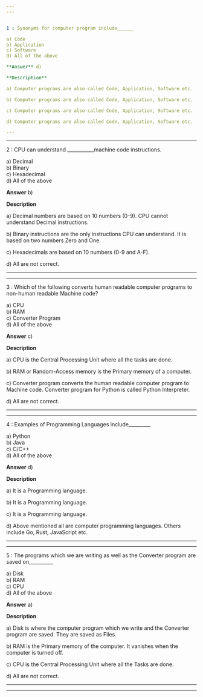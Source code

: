 ```yaml
---
---


1 : Synonyms for computer program include______  

a) Code  
b) Application  
c) Software  
d) All of the above  

**Answer** d) 

**Description**

a) Computer programs are also called Code, Application, Software etc.

b) Computer programs are also called Code, Application, Software etc.

c) Computer programs are also called Code, Application, Software etc.

d) Computer programs are also called Code, Application, Software etc.

---
```

---


2 : CPU can understand ___________machine code instructions.  

a) Decimal  
b) Binary  
c) Hexadecimal  
d) All of the above  

**Answer** b) 

**Description**

a) Decimal numbers are based on 10 numbers (0-9). CPU cannot understand Decimal instructions.  

b) Binary instructions are the only instructions CPU can understand. It is based on two numbers Zero and One.  

c) Hexadecimals are based on 10 numbers (0-9 and A-F).  

d) All are not correct.  

---
---


3 : Which of the following converts human readable computer programs to non-human readable Machine code?  

a) CPU  
b) RAM  
c) Converter Program  
d) All of the above  

**Answer** c) 

**Description**

a) CPU is the Central Processing Unit where all the tasks are done.  

b) RAM or Random-Access memory is the Primary memory of a computer.  

c) Converter program converts the human readable computer program to Machine code. Converter program for Python is called Python Interpreter.  

d) All are not correct.  

---
---


4 : Examples of Programming Languages include_________  

a) Python  
b) Java  
c) C/C++  
d) All of the above  

**Answer** d) 

**Description**

a) It is a Programming language.  

b) It is a Programming language.

c) It is a Programming language.  

d) Above mentioned all are computer programming languages. Others include Go, Rust, JavaScript etc.  

---
---


5 : The programs which we are writing as well as the Converter program are saved on__________  

a) Disk  
b) RAM  
c) CPU  
d) All of the above  

**Answer** a) 

**Description**  

a) Disk is where the computer program which we write and the Converter program are saved. They are saved as Files.  

b) RAM is the Primary memory of the computer. It vanishes when the computer is turned off.  

c) CPU is the Central Processing Unit where all the Tasks are done.  

d) All are not correct.  

---
---




